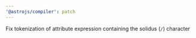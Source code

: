 ```yaml
---
'@astrojs/compiler': patch
---
```


Fix tokenization of attribute expression containing the solidus (`/`) character
